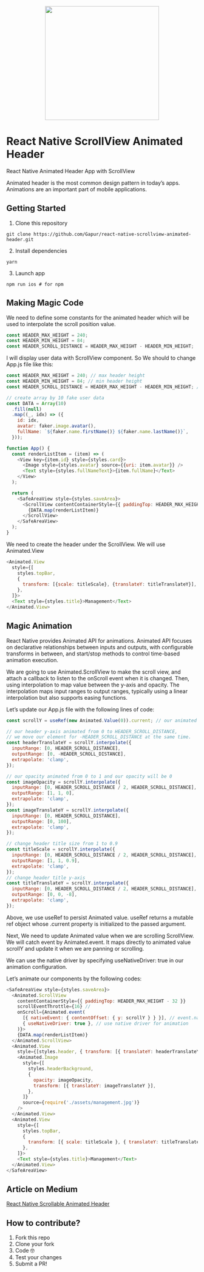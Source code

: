 <p align="center">
  <img width="300"src="https://github.com/Gapur/react-native-scrollable-animated-header/blob/master/assets/react-native-example.gif">
</p>

# React Native ScrollView Animated Header

React Native Animated Header App with ScrollView

Animated header is the most common design pattern in today’s apps. Animations are an important part of mobile applications.

## Getting Started

1. Clone this repository
```
git clone https://github.com/Gapur/react-native-scrollview-animated-header.git
```
2. Install dependencies
```
yarn
```
3. Launch app
```
npm run ios # for npm
```

## Making Magic Code

We need to define some constants for the animated header which will be used to interpolate the scroll position value.

```js
const HEADER_MAX_HEIGHT = 240;
const HEADER_MIN_HEIGHT = 84;
const HEADER_SCROLL_DISTANCE = HEADER_MAX_HEIGHT - HEADER_MIN_HEIGHT;
```

I will display user data with ScrollView component. So We should to change App.js file like this:

```js
const HEADER_MAX_HEIGHT = 240; // max header height
const HEADER_MIN_HEIGHT = 84; // min header height
const HEADER_SCROLL_DISTANCE = HEADER_MAX_HEIGHT - HEADER_MIN_HEIGHT; // header scrolling value

// create array by 10 fake user data
const DATA = Array(10)
  .fill(null)
  .map((_, idx) => ({
    id: idx,
    avatar: faker.image.avatar(),
    fullName: `${faker.name.firstName()} ${faker.name.lastName()}`,
  }));

function App() {
  const renderListItem = (item) => (
    <View key={item.id} style={styles.card}>
      <Image style={styles.avatar} source={{uri: item.avatar}} />
      <Text style={styles.fullNameText}>{item.fullName}</Text>
    </View>
  );

  return (
    <SafeAreaView style={styles.saveArea}>
      <ScrollView contentContainerStyle={{ paddingTop: HEADER_MAX_HEIGHT - 32 }}> // it should be under the header 
        {DATA.map(renderListItem)}
      </ScrollView>
    </SafeAreaView>
  );
}
```

We need to create the header under the ScrollView. We will use Animated.View

```js
<Animated.View
  style={[
    styles.topBar,
    {
      transform: [{scale: titleScale}, {translateY: titleTranslateY}],
    },
  ]}>
  <Text style={styles.title}>Management</Text>
</Animated.View>
```

## Magic Animation

React Native provides Animated API for animations. Animated API focuses on declarative relationships between inputs and outputs, with configurable transforms in between, and start/stop methods to control time-based animation execution.

We are going to use Animated.ScrollView to make the scroll view, and attach a callback to listen to the onScroll event when it is changed. Then, using interpolation to map value between the y-axis and opacity. The interpolation maps input ranges to output ranges, typically using a linear interpolation but also supports easing functions.

Let’s update our App.js file with the following lines of code:

```js
const scrollY = useRef(new Animated.Value(0)).current; // our animated value

// our header y-axis animated from 0 to HEADER_SCROLL_DISTANCE,
// we move our element for -HEADER_SCROLL_DISTANCE at the same time.
const headerTranslateY = scrollY.interpolate({
  inputRange: [0, HEADER_SCROLL_DISTANCE],
  outputRange: [0, -HEADER_SCROLL_DISTANCE],
  extrapolate: 'clamp',
});

// our opacity animated from 0 to 1 and our opacity will be 0
const imageOpacity = scrollY.interpolate({
  inputRange: [0, HEADER_SCROLL_DISTANCE / 2, HEADER_SCROLL_DISTANCE],
  outputRange: [1, 1, 0],
  extrapolate: 'clamp',
});
const imageTranslateY = scrollY.interpolate({
  inputRange: [0, HEADER_SCROLL_DISTANCE],
  outputRange: [0, 100],
  extrapolate: 'clamp',
});

// change header title size from 1 to 0.9
const titleScale = scrollY.interpolate({
  inputRange: [0, HEADER_SCROLL_DISTANCE / 2, HEADER_SCROLL_DISTANCE],
  outputRange: [1, 1, 0.9],
  extrapolate: 'clamp',
});
// change header title y-axis
const titleTranslateY = scrollY.interpolate({
  inputRange: [0, HEADER_SCROLL_DISTANCE / 2, HEADER_SCROLL_DISTANCE],
  outputRange: [0, 0, -8],
  extrapolate: 'clamp',
});
```
Above, we use useRef to persist Animated value. useRef returns a mutable ref object whose .current property is initialized to the passed argument.

Next, We need to update Animated value when we are scrolling ScrollView. We will catch event by Animated.event. It maps directly to animated value scrollY and update it when we are panning or scrolling.

We can use the native driver by specifying useNativeDriver: true in our animation configuration.

Let’s animate our components by the following codes:

```js
<SafeAreaView style={styles.saveArea}>
  <Animated.ScrollView
    contentContainerStyle={{ paddingTop: HEADER_MAX_HEIGHT - 32 }}
    scrollEventThrottle={16} // 
    onScroll={Animated.event(
      [{ nativeEvent: { contentOffset: { y: scrollY } } }], // event.nativeEvent.contentOffset.x to scrollX
      { useNativeDriver: true }, // use native driver for animation
    )}>
    {DATA.map(renderListItem)}
  </Animated.ScrollView>
  <Animated.View
    style={[styles.header, { transform: [{ translateY: headerTranslateY }] }]}>
    <Animated.Image
      style={[
        styles.headerBackground,
        {
          opacity: imageOpacity,
          transform: [{ translateY: imageTranslateY }],
        },
      ]}
      source={require('./assets/management.jpg')}
    />
  </Animated.View>
  <Animated.View
    style={[
      styles.topBar,
      {
        transform: [{ scale: titleScale }, { translateY: titleTranslateY }],
      },
    ]}>
    <Text style={styles.title}>Management</Text>
  </Animated.View>
</SafeAreaView>
```

## Article on Medium

[React Native Scrollable Animated Header](https://medium.com/javascript-in-plain-english/react-native-scrollable-animated-header-6dfe453d7078)

## How to contribute?

1. Fork this repo
2. Clone your fork
3. Code 🤓
4. Test your changes
5. Submit a PR!
